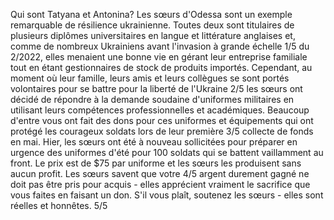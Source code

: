 Qui sont Tatyana et Antonina? Les sœurs d'Odessa sont un exemple remarquable de résilience ukrainienne. Toutes deux sont titulaires de plusieurs diplômes universitaires en langue et littérature anglaises et, comme de nombreux Ukrainiens avant l'invasion à grande échelle 1/5
du 2/2022, elles menaient une bonne vie en gérant leur entreprise familiale tout en étant gestionnaires de stock de produits importés. Cependant, au moment où leur famille, leurs amis et leurs collègues se sont portés volontaires pour se battre pour la liberté de l'Ukraine 2/5
les sœurs ont décidé de répondre à la demande soudaine d'uniformes militaires en utilisant leurs compétences professionnelles et académiques. Beaucoup d'entre vous ont fait des dons pour ces uniformes et équipements qui ont protégé les courageux soldats lors de leur première 3/5
collecte de fonds en mai. Hier, les sœurs ont été à nouveau sollicitées pour préparer en urgence des uniformes d'été pour 100 soldats qui se battent vaillamment au front. Le prix est de $75 par uniforme et les sœurs les produisent sans aucun profit. Les sœurs savent que votre 4/5
argent durement gagné ne doit pas être pris pour acquis - elles apprécient vraiment le sacrifice que vous faites en faisant un don. S'il vous plaît, soutenez les sœurs - elles sont réelles et honnêtes. 5/5
